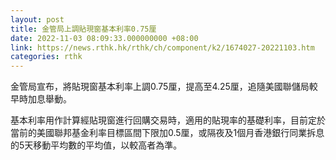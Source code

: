 ```yaml
---
layout: post
title: 金管局上調貼現窗基本利率0.75厘
date: 2022-11-03 08:09:33.000000000 +08:00
link: https://news.rthk.hk/rthk/ch/component/k2/1674027-20221103.htm
categories: rthk
---
```


金管局宣布，將貼現窗基本利率上調0.75厘，提高至4.25厘，追隨美國聯儲局較早時加息舉動。

基本利率用作計算經貼現窗進行回購交易時，適用的貼現率的基礎利率，目前定於當前的美國聯邦基金利率目標區間下限加0.5厘，或隔夜及1個月香港銀行同業拆息的5天移動平均數的平均值，以較高者為準。
